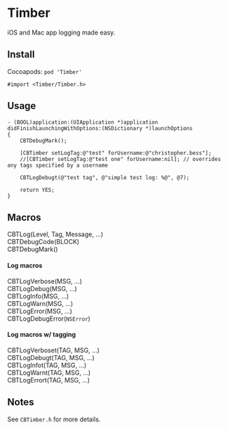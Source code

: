 Timber
======

iOS and Mac app logging made easy.

## Install

Cocoapods: `pod 'Timber'`

`#import <Timber/Timber.h>`

## Usage
	
	- (BOOL)application:(UIApplication *)application didFinishLaunchingWithOptions:(NSDictionary *)launchOptions
	{
	    CBTDebugMark();
		
		[CBTimber setLogTag:@"test" forUsername:@"christopher.bess"];
		//[CBTimber setLogTag:@"test one" forUsername:nil]; // overrides any tags specified by a username
		
	    CBTLogDebugt(@"test tag", @"simple test log: %@", @7);
	    
	    return YES;
	}

## Macros

CBTLog(Level, Tag, Message, ...)  
CBTDebugCode(BLOCK)  
CBTDebugMark()

#### Log macros

CBTLogVerbose(MSG, ...)  
CBTLogDebug(MSG, ...)  
CBTLogInfo(MSG, ...)  
CBTLogWarn(MSG, ...)  
CBTLogError(MSG, ...)  
CBTLogDebugError(`NSError`)  

#### Log macros w/ tagging

CBTLogVerboset(TAG, MSG, ...)  
CBTLogDebugt(TAG, MSG, ...)  
CBTLogInfot(TAG, MSG, ...)  
CBTLogWarnt(TAG, MSG, ...)  
CBTLogErrort(TAG, MSG, ...)  

## Notes

See `CBTimber.h` for more details.